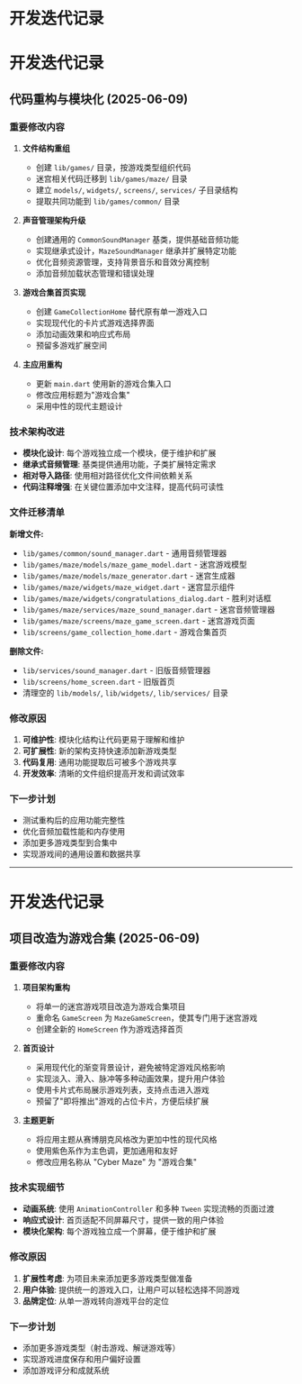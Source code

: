 # 开发迭代记录

# 开发迭代记录

## 代码重构与模块化 (2025-06-09)

### 重要修改内容

1. **文件结构重组**
   - 创建 `lib/games/` 目录，按游戏类型组织代码
   - 迷宫相关代码迁移到 `lib/games/maze/` 目录
   - 建立 `models/`, `widgets/`, `screens/`, `services/` 子目录结构
   - 提取共同功能到 `lib/games/common/` 目录

2. **声音管理架构升级**
   - 创建通用的 `CommonSoundManager` 基类，提供基础音频功能
   - 实现继承式设计，`MazeSoundManager` 继承并扩展特定功能
   - 优化音频资源管理，支持背景音乐和音效分离控制
   - 添加音频加载状态管理和错误处理

3. **游戏合集首页实现**
   - 创建 `GameCollectionHome` 替代原有单一游戏入口
   - 实现现代化的卡片式游戏选择界面
   - 添加动画效果和响应式布局
   - 预留多游戏扩展空间

4. **主应用重构**
   - 更新 `main.dart` 使用新的游戏合集入口
   - 修改应用标题为"游戏合集"
   - 采用中性的现代主题设计

### 技术架构改进

- **模块化设计**: 每个游戏独立成一个模块，便于维护和扩展
- **继承式音频管理**: 基类提供通用功能，子类扩展特定需求
- **相对导入路径**: 使用相对路径优化文件间依赖关系
- **代码注释增强**: 在关键位置添加中文注释，提高代码可读性

### 文件迁移清单

**新增文件:**
- `lib/games/common/sound_manager.dart` - 通用音频管理器
- `lib/games/maze/models/maze_game_model.dart` - 迷宫游戏模型
- `lib/games/maze/models/maze_generator.dart` - 迷宫生成器
- `lib/games/maze/widgets/maze_widget.dart` - 迷宫显示组件
- `lib/games/maze/widgets/congratulations_dialog.dart` - 胜利对话框
- `lib/games/maze/services/maze_sound_manager.dart` - 迷宫音频管理器
- `lib/games/maze/screens/maze_game_screen.dart` - 迷宫游戏页面
- `lib/screens/game_collection_home.dart` - 游戏合集首页

**删除文件:**
- `lib/services/sound_manager.dart` - 旧版音频管理器
- `lib/screens/home_screen.dart` - 旧版首页
- 清理空的 `lib/models/`, `lib/widgets/`, `lib/services/` 目录

### 修改原因

1. **可维护性**: 模块化结构让代码更易于理解和维护
2. **可扩展性**: 新的架构支持快速添加新游戏类型
3. **代码复用**: 通用功能提取后可被多个游戏共享
4. **开发效率**: 清晰的文件组织提高开发和调试效率

### 下一步计划

- 测试重构后的应用功能完整性
- 优化音频加载性能和内存使用
- 添加更多游戏类型到合集中
- 实现游戏间的通用设置和数据共享

---

# 开发迭代记录

## 项目改造为游戏合集 (2025-06-09)

### 重要修改内容

1. **项目架构重构**
   - 将单一的迷宫游戏项目改造为游戏合集项目
   - 重命名 `GameScreen` 为 `MazeGameScreen`，使其专门用于迷宫游戏
   - 创建全新的 `HomeScreen` 作为游戏选择首页

2. **首页设计**
   - 采用现代化的渐变背景设计，避免被特定游戏风格影响
   - 实现淡入、滑入、脉冲等多种动画效果，提升用户体验
   - 使用卡片式布局展示游戏列表，支持点击进入游戏
   - 预留了"即将推出"游戏的占位卡片，方便后续扩展

3. **主题更新**
   - 将应用主题从赛博朋克风格改为更加中性的现代风格
   - 使用紫色系作为主色调，更加通用和友好
   - 修改应用名称从 "Cyber Maze" 为 "游戏合集"

### 技术实现细节

- **动画系统**: 使用 `AnimationController` 和多种 `Tween` 实现流畅的页面过渡
- **响应式设计**: 首页适配不同屏幕尺寸，提供一致的用户体验
- **模块化架构**: 每个游戏独立成一个屏幕，便于维护和扩展

### 修改原因

1. **扩展性考虑**: 为项目未来添加更多游戏类型做准备
2. **用户体验**: 提供统一的游戏入口，让用户可以轻松选择不同游戏
3. **品牌定位**: 从单一游戏转向游戏平台的定位

### 下一步计划

- 添加更多游戏类型（射击游戏、解谜游戏等）
- 实现游戏进度保存和用户偏好设置
- 添加游戏评分和成就系统
